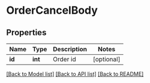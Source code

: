 # OrderCancelBody

## Properties
Name | Type | Description | Notes
------------ | ------------- | ------------- | -------------
**id** | **int** | Order id | [optional] 

[[Back to Model list]](../README.md#documentation-for-models) [[Back to API list]](../README.md#documentation-for-api-endpoints) [[Back to README]](../README.md)

